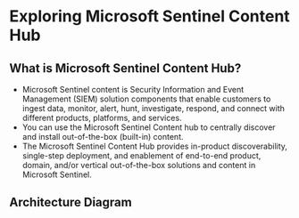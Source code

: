 # Exploring Microsoft Sentinel Content Hub


## What is Microsoft Sentinel Content Hub?
- Microsoft Sentinel content is Security Information and Event Management (SIEM) solution components that enable customers to ingest data, monitor, alert, hunt, investigate, respond, and connect with different products, platforms, and services.
- You can use the Microsoft Sentinel Content hub to centrally discover and install out-of-the-box (built-in) content.
- The Microsoft Sentinel Content Hub provides in-product discoverability, single-step deployment, and enablement of end-to-end product, domain, and/or vertical out-of-the-box solutions and content in Microsoft Sentinel. 


## Architecture Diagram

